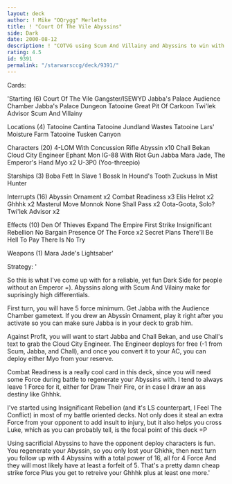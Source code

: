 ```yaml
---
layout: deck
author: ! Mike "OQrygg" Merletto
title: ! "Court Of The Vile Abyssins"
side: Dark
date: 2000-08-12
description: ! "COTVG using Scum And Villainy and Abyssins to win with high differential."
rating: 4.5
id: 9391
permalink: "/starwarsccg/deck/9391/"
---
```

Cards: 

'Starting (6)
Court Of The Vile Gangster/ISEWYD
Jabba's Palace Audience Chamber
Jabba's Palace Dungeon
Tatooine Great Pit Of Carkoon
Twi'lek Advisor
Scum And Villainy

Locations (4)
Tatooine Cantina
Tatooine Jundland Wastes
Tatooine Lars' Moisture Farm
Tatooine Tusken Canyon

Characters (20)
4-LOM With Concussion Rifle
Abyssin x10
Chall Bekan
Cloud City Engineer
Ephant Mon
IG-88 With Riot Gun
Jabba
Mara Jade, The Emperor's Hand
Myo x2
U-3P0 (Yoo-threepio)

Starships (3)
Boba Fett In Slave 1
Bossk In Hound's Tooth
Zuckuss In Mist Hunter

Interrupts (16)
Abyssin Ornament x2
Combat Readiness x3
Elis Helrot x2
Ghhhk x2
Masterul Move
Monnok
None Shall Pass x2
Oota-Goota, Solo?
Twi'lek Advisor x2

Effects (10)
Den Of Thieves
Expand The Empire
First Strike
Insignificant Rebellion
No Bargain
Presence Of The Force x2
Secret Plans
There'll Be Hell To Pay
There Is No Try

Weapons (1)
Mara Jade's Lightsaber'

Strategy: '

So this is what I've come up with for a reliable, yet fun Dark Side for people without an Emperor =).  Abyssins along with Scum And Vilainy make for suprisingly high differentials.

First turn, you will have 5 force minimum. Get Jabba with the Audience Chamber gametext. If you drew an Abyssin Ornament, play it right after you activate so you can make sure Jabba is in your deck to grab him.

Against Profit, you will want to start Jabba and Chall Bekan, and use Chall's text to grab the Cloud City Engineer. The Engineer deploys for free (-1 from Scum, Jabba, and Chall), and once you convert it to your AC, you can deploy either Myo from your reserve.

Combat Readiness is a really cool card in this deck, since you will need some Force during battle to regenerate your Abyssins with. I tend to always leave 1 Force for it, either for Draw Their Fire, or in case I draw an ass destiny like Ghhhk.

I've started using Insignificant Rebellion (and it's LS counterpart, I Feel The Conflict) in most of my battle oriented decks. Not only does it steal an extra Force from your opponent to add insult to injury, but it also helps you cross Luke, which as you can probably tell, is the focal point of this deck =P

Using sacrificial Abyssins to have the opponent deploy characters is fun. You regenerate your Abyssin, so you only lost your Ghkhk, then next turn you follow up with 4 Abyssins with a total power of 16, all for 4 Force And they will most likely have at least a forfeit of 5. That's a pretty damn cheap strike force Plus you get to retreive your Ghhhk plus at least one more.'
